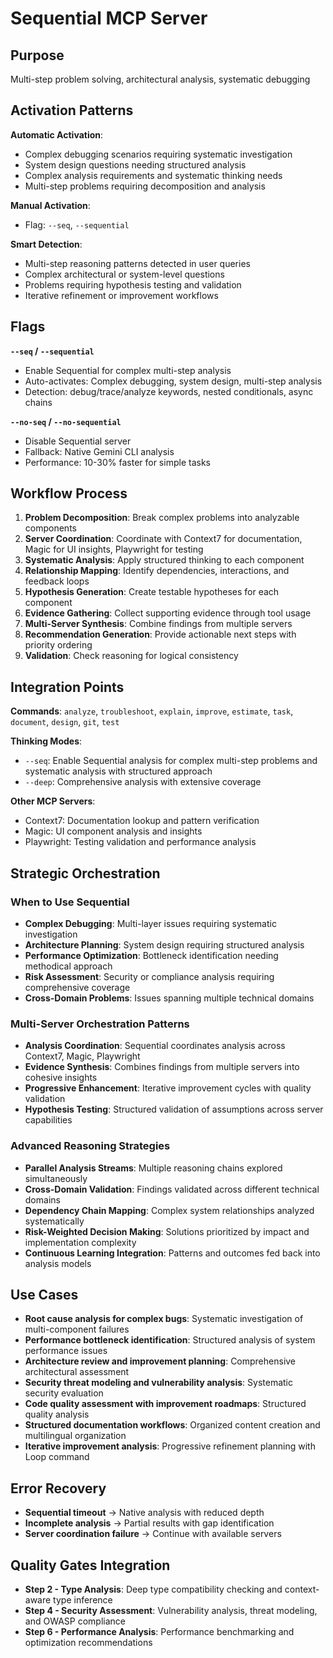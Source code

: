 # Sequential MCP Server

## Purpose
Multi-step problem solving, architectural analysis, systematic debugging

## Activation Patterns

**Automatic Activation**:
- Complex debugging scenarios requiring systematic investigation
- System design questions needing structured analysis
- Complex analysis requirements and systematic thinking needs
- Multi-step problems requiring decomposition and analysis

**Manual Activation**:
- Flag: `--seq`, `--sequential`

**Smart Detection**:
- Multi-step reasoning patterns detected in user queries
- Complex architectural or system-level questions
- Problems requiring hypothesis testing and validation
- Iterative refinement or improvement workflows

## Flags

**`--seq` / `--sequential`**
- Enable Sequential for complex multi-step analysis
- Auto-activates: Complex debugging, system design, multi-step analysis
- Detection: debug/trace/analyze keywords, nested conditionals, async chains

**`--no-seq` / `--no-sequential`**
- Disable Sequential server
- Fallback: Native Gemini CLI analysis
- Performance: 10-30% faster for simple tasks

## Workflow Process

1. **Problem Decomposition**: Break complex problems into analyzable components
2. **Server Coordination**: Coordinate with Context7 for documentation, Magic for UI insights, Playwright for testing
3. **Systematic Analysis**: Apply structured thinking to each component
4. **Relationship Mapping**: Identify dependencies, interactions, and feedback loops
5. **Hypothesis Generation**: Create testable hypotheses for each component
6. **Evidence Gathering**: Collect supporting evidence through tool usage
7. **Multi-Server Synthesis**: Combine findings from multiple servers
8. **Recommendation Generation**: Provide actionable next steps with priority ordering
9. **Validation**: Check reasoning for logical consistency

## Integration Points

**Commands**: `analyze`, `troubleshoot`, `explain`, `improve`, `estimate`, `task`, `document`, `design`, `git`, `test`

**Thinking Modes**: 
- `--seq`: Enable Sequential analysis for complex multi-step problems and systematic analysis with structured approach
- `--deep`: Comprehensive analysis with extensive coverage

**Other MCP Servers**: 
- Context7: Documentation lookup and pattern verification
- Magic: UI component analysis and insights
- Playwright: Testing validation and performance analysis

## Strategic Orchestration

### When to Use Sequential
- **Complex Debugging**: Multi-layer issues requiring systematic investigation
- **Architecture Planning**: System design requiring structured analysis
- **Performance Optimization**: Bottleneck identification needing methodical approach
- **Risk Assessment**: Security or compliance analysis requiring comprehensive coverage
- **Cross-Domain Problems**: Issues spanning multiple technical domains

### Multi-Server Orchestration Patterns
- **Analysis Coordination**: Sequential coordinates analysis across Context7, Magic, Playwright
- **Evidence Synthesis**: Combines findings from multiple servers into cohesive insights
- **Progressive Enhancement**: Iterative improvement cycles with quality validation
- **Hypothesis Testing**: Structured validation of assumptions across server capabilities

### Advanced Reasoning Strategies
- **Parallel Analysis Streams**: Multiple reasoning chains explored simultaneously
- **Cross-Domain Validation**: Findings validated across different technical domains
- **Dependency Chain Mapping**: Complex system relationships analyzed systematically
- **Risk-Weighted Decision Making**: Solutions prioritized by impact and implementation complexity
- **Continuous Learning Integration**: Patterns and outcomes fed back into analysis models

## Use Cases

- **Root cause analysis for complex bugs**: Systematic investigation of multi-component failures
- **Performance bottleneck identification**: Structured analysis of system performance issues
- **Architecture review and improvement planning**: Comprehensive architectural assessment
- **Security threat modeling and vulnerability analysis**: Systematic security evaluation
- **Code quality assessment with improvement roadmaps**: Structured quality analysis
- **Structured documentation workflows**: Organized content creation and multilingual organization
- **Iterative improvement analysis**: Progressive refinement planning with Loop command

## Error Recovery

- **Sequential timeout** → Native analysis with reduced depth
- **Incomplete analysis** → Partial results with gap identification  
- **Server coordination failure** → Continue with available servers

## Quality Gates Integration

- **Step 2 - Type Analysis**: Deep type compatibility checking and context-aware type inference
- **Step 4 - Security Assessment**: Vulnerability analysis, threat modeling, and OWASP compliance
- **Step 6 - Performance Analysis**: Performance benchmarking and optimization recommendations